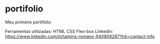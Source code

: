# portifolio
Meu primeiro portifólio 

Ferramentas utilizadas:
HTML
CSS
Flex-box
Linkedin: https://www.linkedin.com/in/tamiris-romano-940806287?trk=contact-info
